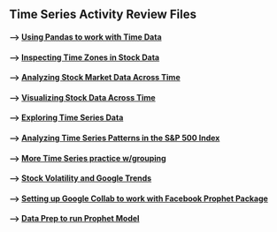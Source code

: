 ## Time Series Activity Review Files 

#### --> [Using Pandas to work with Time Data](https://github.com/Mun-Min/ASU_2022_Bootcamp/blob/master/Activity_Files/11-Time-Series/1/Activities/01-Ins_Time_in_Finance/Solved/importing-sp500-data.ipynb)

#### --> [Inspecting Time Zones in Stock Data](https://github.com/Mun-Min/ASU_2022_Bootcamp/blob/master/Activity_Files/11-Time-Series/1/Activities/02-Stu_Inspecting_Time_Zones/Solved/inspecting_time_zones_in_stock_data.ipynb)

#### --> [Analyzing Stock Market Data Across Time](https://github.com/Mun-Min/ASU_2022_Bootcamp/blob/master/Activity_Files/11-Time-Series/1/Activities/03-Ins_Analyzing_Market_Data/Solved/analyzing-market-data-across-time.ipynb)

#### --> [Visualizing Stock Data Across Time](https://github.com/Mun-Min/ASU_2022_Bootcamp/blob/master/Activity_Files/11-Time-Series/1/Activities/04-Stu_Visualizing_Stock_Data/Solved/visualizing-stock-data.ipynb)

#### --> [Exploring Time Series Data](https://github.com/Mun-Min/ASU_2022_Bootcamp/blob/master/Activity_Files/11-Time-Series/1/Activities/05-Ins_Exploring_Time_Series_Data/Solved/exploring-time-series-data.ipynb)

#### --> [Analyzing Time Series Patterns in the S&P 500 Index](https://github.com/Mun-Min/ASU_2022_Bootcamp/blob/master/Activity_Files/11-Time-Series/1/Activities/06-Stu_Visualizing_Time_Patterns/Solved/visualizing_time_patterns.ipynb)

#### --> [More Time Series practice w/grouping](https://github.com/Mun-Min/ASU_2022_Bootcamp/blob/master/Activity_Files/11-Time-Series/2/Activities/01-Stu_Warm_Up/Solved/time_series_warm_up.ipynb)

#### --> [Stock Volatility and Google Trends](https://github.com/Mun-Min/ASU_2022_Bootcamp/blob/master/Activity_Files/11-Time-Series/2/Activities/03-Stu_Stock_Volatility_and_Google_Trends/Solved/stock_volatility_and_google_trends.ipynb)

#### --> [Setting up Google Collab to work with Facebook Prophet Package](https://github.com/Mun-Min/ASU_2022_Bootcamp/tree/master/Activity_Files/11-Time-Series/2/Activities/05-Stu_Setting_Up_Google_Colab)

#### --> [Data Prep to run Prophet Model](https://github.com/Mun-Min/ASU_2022_Bootcamp/blob/master/Activity_Files/11-Time-Series/2/Activities/07-Stu_Data_Prep/Solved/data-prep.ipynb)
